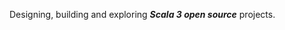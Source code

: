 Designing, building and exploring ***Scala 3 open source*** projects.

<!-- Top Github annual commit number: ***14,374*** -->
<!-- Top Github monthly commit number: ***1,793*** -->

<!-- ![Stats](https://github-readme-stats.vercel.app/api?username=objektwerks&show_icons=true&hide_border=true) -->
